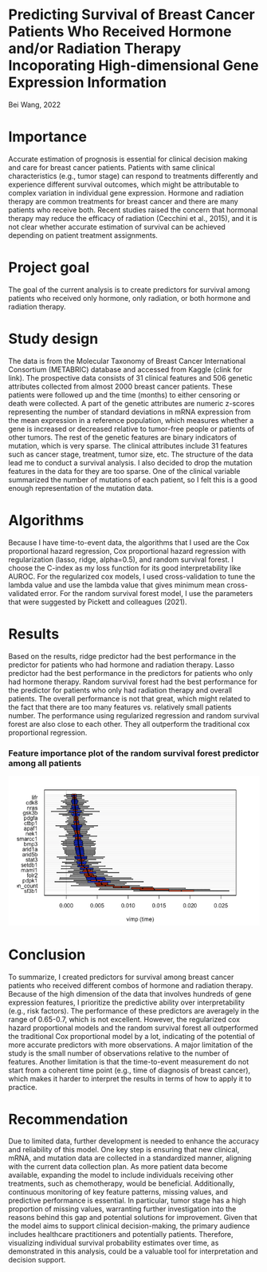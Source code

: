# Predicting Survival of Breast Cancer Patients Who Received Hormone and/or Radiation Therapy Incoporating High-dimensional Gene Expression Information 

Bei Wang, 2022

# Importance 

Accurate estimation of prognosis is essential for clinical decision making and care for breast cancer patients. Patients with same clinical characteristics (e.g., tumor stage) can respond to treatments differently and experience different survival outcomes, which might be attributable to complex variation in individual gene expression. Hormone and radiation therapy are common treatments for breast cancer and there are many patients who receive both. Recent studies raised the concern that hormonal therapy may reduce the efficacy of radiation (Cecchini et al., 2015), and it is not clear whether accurate estimation of survival can be achieved depending on patient treatment assignments.

# Project goal

The goal of the current analysis is to create predictors for survival among patients who received only hormone, only radiation, or both hormone and radiation therapy.

# Study design

The data is from the Molecular Taxonomy of Breast Cancer International Consortium (METABRIC) database and accessed from Kaggle (clink for link). The prospective data consists of 31 clinical features and 506 genetic attributes collected from almost 2000 breast cancer patients. These patients were followed up and the time (months) to either censoring or death were collected. A part of the genetic attributes are numeric z-scores representing the number of standard deviations in mRNA expression from the mean expression in a reference population, which measures whether a gene is increased or decreased relative to tumor-free people or patients of other tumors. The rest of the genetic features are binary indicators of mutation, which is very sparse. The clinical attributes include 31 features such as cancer stage, treatment, tumor size, etc. The structure of the data lead me to conduct a survival analysis. I also decided to drop the mutation features in the data for they are too sparse. One of the clinical variable summarized the number of mutations of each patient, so I felt this is a good enough representation of the mutation data.

# Algorithms

Because I have time-to-event data, the algorithms that I used are the Cox proportional hazard regression, Cox proportional hazard regression with regularization (lasso, ridge, alpha=0.5), and random survival forest. I choose the C-index as my loss function for its good interpretability like AUROC. For the regularized cox models, I used cross-validation to tune the lambda value and use the lambda value that gives minimum mean cross-validated error. For the random survival forest model, I use the parameters that were suggested by Pickett and colleagues (2021).

# Results

Based on the results, ridge predictor had the best performance in the predictor for patients who had hormone and radiation therapy. Lasso predictor had the best performance in the predictors for patients who only had hormone therapy. Random survival forest had the best performance for the predictor for patients who only had radiation therapy and overall patients. The overall performance is not that great, which might related to the fact that there are too many features vs. relatively small patients number. The performance using regularized regression and random survival forest are also close to each other. They all outperform the traditional cox proportional regression.

### Feature importance plot of the random survival forest predictor among all patients

<img src="plots/VIMPsur.png" width="600">

# Conclusion

To summarize, I created predictors for survival among breast cancer patients who received different combos of hormone and radiation therapy. Because of the high dimension of the data that involves hundreds of gene expression features, I prioritize the predictive ability over interpretability (e.g., risk factors). The performance of these predictors are averagely in the range of 0.65-0.7, which is not excellent. However, the regularized cox hazard proportional models and the random survival forest all outperformed the traditional Cox proportional model by a lot, indicating of the potential of more accurate predictors with more observations. A major limitation of the study is the small number of observations relative to the number of features. Another limitation is that the time-to-event measurement do not start from a coherent time point (e.g., time of diagnosis of breast cancer), which makes it harder to interpret the results in terms of how to apply it to practice. 

# Recommendation

Due to limited data, further development is needed to enhance the accuracy and reliability of this model. One key step is ensuring that new clinical, mRNA, and mutation data are collected in a standardized manner, aligning with the current data collection plan. As more patient data become available, expanding the model to include individuals receiving other treatments, such as chemotherapy, would be beneficial. Additionally, continuous monitoring of key feature patterns, missing values, and predictive performance is essential. In particular, tumor stage has a high proportion of missing values, warranting further investigation into the reasons behind this gap and potential solutions for improvement. Given that the model aims to support clinical decision-making, the primary audience includes healthcare practitioners and potentially patients. Therefore, visualizing individual survival probability estimates over time, as demonstrated in this analysis, could be a valuable tool for interpretation and decision support.





